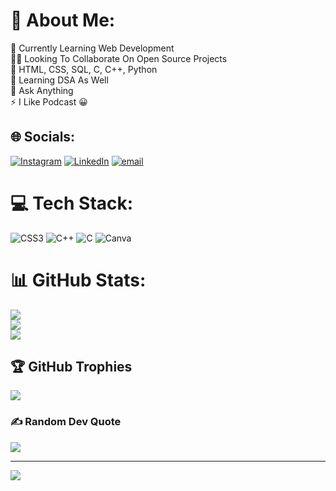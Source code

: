 # 💫 About Me:
🔭 Currently Learning Web Development<br>💁🏻 Looking To Collaborate On Open Source Projects<br>🤝 HTML, CSS, SQL, C, C++, Python<br>🌱 Learning DSA As Well<br>💬 Ask Anything<br>⚡ I Like Podcast 😀


## 🌐 Socials:
[![Instagram](https://img.shields.io/badge/Instagram-%23E4405F.svg?logo=Instagram&logoColor=white)](https://instagram.com/parth.jain49) [![LinkedIn](https://img.shields.io/badge/LinkedIn-%230077B5.svg?logo=linkedin&logoColor=white)](https://linkedin.com/in/parth-jain-69393165) [![email](https://img.shields.io/badge/Email-D14836?logo=gmail&logoColor=white)](mailto:pjain1_be23@thapar.edu) 

# 💻 Tech Stack:
![CSS3](https://img.shields.io/badge/css3-%231572B6.svg?style=for-the-badge&logo=css3&logoColor=white) ![C++](https://img.shields.io/badge/c++-%2300599C.svg?style=for-the-badge&logo=c%2B%2B&logoColor=white) ![C](https://img.shields.io/badge/c-%2300599C.svg?style=for-the-badge&logo=c&logoColor=white) ![Canva](https://img.shields.io/badge/Canva-%2300C4CC.svg?style=for-the-badge&logo=Canva&logoColor=white)
# 📊 GitHub Stats:
![](https://github-readme-stats.vercel.app/api?username=Parthjain2005&theme=dark&hide_border=false&include_all_commits=false&count_private=false)<br/>
![](https://github-readme-streak-stats.herokuapp.com/?user=Parthjain2005&theme=dark&hide_border=false)<br/>
![](https://github-readme-stats.vercel.app/api/top-langs/?username=Parthjain2005&theme=dark&hide_border=false&include_all_commits=false&count_private=false&layout=compact)

## 🏆 GitHub Trophies
![](https://github-profile-trophy.vercel.app/?username=Parthjain2005&theme=radical&no-frame=false&no-bg=true&margin-w=4)

### ✍️ Random Dev Quote
![](https://quotes-github-readme.vercel.app/api?type=horizontal&theme=radical)

---
[![](https://visitcount.itsvg.in/api?id=Parthjain2005&icon=0&color=0)](https://visitcount.itsvg.in)

<!-- Proudly created with GPRM ( https://gprm.itsvg.in ) -->